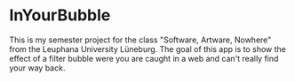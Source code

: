 # InYourBubble

This is my semester project for the class "Software, Artware, Nowhere" from the Leuphana University Lüneburg.
The goal of this app is to show the effect of a filter bubble were you are caught in a web and can't really find your way back.

